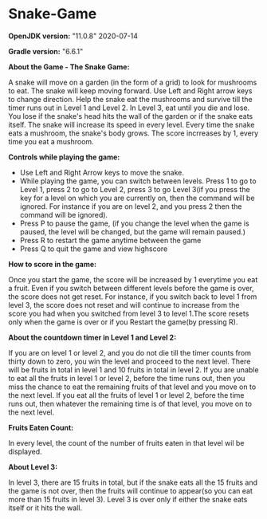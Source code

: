 # Snake-Game

<b>OpenJDK version:</b> "11.0.8" 2020-07-14

<b>Gradle version:</b> "6.6.1"

<b>About the Game - The Snake Game:</b>

A snake will move on a garden (in the form of a grid) to look for mushrooms to eat. The snake will keep moving forward. Use Left and Right arrow keys to change direction. Help the snake eat the mushrooms and survive till the timer runs out in Level 1 and Level 2. In Level 3, eat until you die and lose. You lose if the snake's head hits the wall of the garden or if the snake eats itself. The snake will increase its speed in every level. Every time the snake eats a mushroom, the snake's body grows. The score incrreases by 1, every time you eat a mushroom.

<b>Controls while playing the game:</b>

- Use Left and Right Arrow keys to move the snake.
- While playing the game, you can switch between levels. Press 1 to go to Level 1, press 2 to go to Level 2, press 3 to go Level 3(if you press the key for a level on which you are currently on, then the command will be ignored. For instance if you are on level 2, and you press 2 then the command will be ignored).
- Press P to pause the game, (if you change the level when the game is paused, the level will be changed, but the game will remain paused.)
- Press R to restart the game anytime between the game
- Press Q to quit the game and view highscore

<b>How to score in the game:</b>

Once you start the game, the score will be increased by 1 everytime you eat a fruit. Even if you switch between different levels before the game is over, the score does not get reset. For instance, if you switch back to level 1 from level 3, the score does not reset and will continue to increase from the score you had when you switched from level 3 to level 1.The score resets only when the game is over or if you Restart the game(by pressing R).

<b>About the countdown timer in Level 1 and Level 2:</b>

If you are on level 1 or level 2, and you do not die till the timer counts from thirty down to zero, you win the level and proceed to the next level. There will be fruits in total in level 1 and 10 fruits in total in level 2. If you are unable to eat all the fruits in level 1 or level 2, before the time runs out, then you miss the chance to eat the remaining fruits of that level and you move on to the next level. If you eat all the fruits of level 1 or level 2, before the time runs out, then whatever the remaining time is of that level, you move on to the next level.

<b>Fruits Eaten Count:</b>

In every level, the count of the number of fruits eaten in that level wil be displayed.

<b>About Level 3: </b>

In level 3, there are 15 fruits in total, but if the snake eats all the 15 fruits and the game is not over, then the fruits will continue to appear(so you can eat more than 15 fruits in level 3). Level 3 is over only if either the snake eats itself or it hits the wall.

